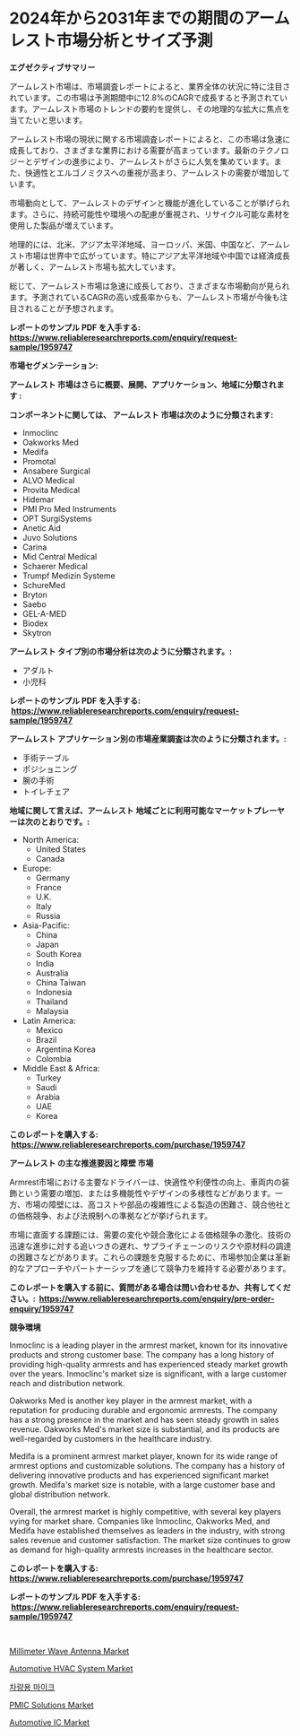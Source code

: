 <p><h1>2024年から2031年までの期間のアームレスト市場分析とサイズ予測</h1></p><p><strong>エグゼクティブサマリー</strong></p>
<p><p>アームレスト市場は、市場調査レポートによると、業界全体の状況に特に注目されています。この市場は予測期間中に12.8%のCAGRで成長すると予測されています。アームレスト市場のトレンドの要約を提供し、その地理的な拡大に焦点を当てたいと思います。</p><p>アームレスト市場の現状に関する市場調査レポートによると、この市場は急速に成長しており、さまざまな業界における需要が高まっています。最新のテクノロジーとデザインの進歩により、アームレストがさらに人気を集めています。また、快適性とエルゴノミクスへの重視が高まり、アームレストの需要が増加しています。</p><p>市場動向として、アームレストのデザインと機能が進化していることが挙げられます。さらに、持続可能性や環境への配慮が重視され、リサイクル可能な素材を使用した製品が増えています。</p><p>地理的には、北米、アジア太平洋地域、ヨーロッパ、米国、中国など、アームレスト市場は世界中で広がっています。特にアジア太平洋地域や中国では経済成長が著しく、アームレスト市場も拡大しています。</p><p>総じて、アームレスト市場は急速に成長しており、さまざまな市場動向が見られます。予測されているCAGRの高い成長率からも、アームレスト市場が今後も注目されることが予想されます。</p></p>
<p><strong>レポートのサンプル PDF を入手する: <a href="https://www.reliableresearchreports.com/enquiry/request-sample/1959747">https://www.reliableresearchreports.com/enquiry/request-sample/1959747</a></strong></p>
<p><strong>市場セグメンテーション:</strong></p>
<p><strong> アームレスト 市場はさらに概要、展開、アプリケーション、地域に分類されます :</strong></p>
<p><strong>コンポーネントに関しては、 アームレスト 市場は次のように分類されます: &nbsp;</strong></p>
<p><ul><li>Inmoclinc</li><li>Oakworks Med</li><li>Medifa</li><li>Promotal</li><li>Ansabere Surgical</li><li>ALVO Medical</li><li>Provita Medical</li><li>Hidemar</li><li>PMI Pro Med Instruments</li><li>OPT SurgiSystems</li><li>Anetic Aid</li><li>Juvo Solutions</li><li>Carina</li><li>Mid Central Medical</li><li>Schaerer Medical</li><li>Trumpf Medizin Systeme</li><li>SchureMed</li><li>Bryton</li><li>Saebo</li><li>GEL-A-MED</li><li>Biodex</li><li>Skytron</li></ul></p>
<p><strong> アームレスト タイプ別の市場分析は次のように分類されます。:</strong></p>
<p><ul><li>アダルト</li><li>小児科</li></ul></p>
<p><strong>レポートのサンプル PDF を入手する: &nbsp;<a href="https://www.reliableresearchreports.com/enquiry/request-sample/1959747">https://www.reliableresearchreports.com/enquiry/request-sample/1959747</a></strong></p>
<p><strong> アームレスト アプリケーション別の市場産業調査は次のように分類されます。:</strong></p>
<p><ul><li>手術テーブル</li><li>ポジショニング</li><li>腕の手術</li><li>トイレチェア</li></ul></p>
<p><strong>地域に関して言えば、アームレスト 地域ごとに利用可能なマーケットプレーヤーは次のとおりです。:</strong></p>
<p><ul>
    <li>
        North America:
        <ul>
            <li>United States</li>
            <li>Canada</li>
        </ul>
    </li>
    <li>
        Europe:
        <ul>
            <li>Germany</li>
            <li>France</li>
            <li>U.K.</li>
            <li>Italy</li>
            <li>Russia</li>
        </ul>
    </li>
    <li>
        Asia-Pacific:
        <ul>
            <li>China</li>
            <li>Japan</li>
            <li>South Korea</li>
            <li>India</li>
            <li>Australia</li>
            <li>China Taiwan</li>
            <li>Indonesia</li>
            <li>Thailand</li>
            <li>Malaysia</li>
        </ul>
    </li>
    <li>
        Latin America:
        <ul>
            <li>Mexico</li>
            <li>Brazil</li>
            <li>Argentina Korea</li>
            <li>Colombia</li>
        </ul>
    </li>
    <li>
        Middle East & Africa:
        <ul>
            <li>Turkey</li>
            <li>Saudi</li>
            <li>Arabia</li>
            <li>UAE</li>
            <li>Korea</li>
        </ul>
    </li>
    </ul></p>
<p><strong>このレポートを購入する: &nbsp;<a href="https://www.reliableresearchreports.com/purchase/1959747">https://www.reliableresearchreports.com/purchase/1959747</a></strong></p>
<p><strong>アームレスト の主な推進要因と障壁 市場</strong></p>
<p><p>Armrest市場における主要なドライバーは、快適性や利便性の向上、車両内の装飾という需要の増加、または多機能性やデザインの多様性などがあります。一方、市場の障壁には、高コストや部品の複雑性による製造の困難さ、競合他社との価格競争、および法規制への準拠などが挙げられます。</p><p>市場に直面する課題には、需要の変化や競合激化による価格競争の激化、技術の迅速な進歩に対する追いつきの遅れ、サプライチェーンのリスクや原材料の調達の困難さなどがあります。これらの課題を克服するために、市場参加企業は革新的なアプローチやパートナーシップを通じて競争力を維持する必要があります。</p></p>
<p><strong>このレポートを購入する前に、質問がある場合は問い合わせるか、共有してください。:&nbsp; <a href="https://www.reliableresearchreports.com/enquiry/pre-order-enquiry/1959747">https://www.reliableresearchreports.com/enquiry/pre-order-enquiry/1959747</a></strong></p>
<p><strong>競争環境</strong></p>
<p><p>Inmoclinc is a leading player in the armrest market, known for its innovative products and strong customer base. The company has a long history of providing high-quality armrests and has experienced steady market growth over the years. Inmoclinc's market size is significant, with a large customer reach and distribution network.</p><p>Oakworks Med is another key player in the armrest market, with a reputation for producing durable and ergonomic armrests. The company has a strong presence in the market and has seen steady growth in sales revenue. Oakworks Med's market size is substantial, and its products are well-regarded by customers in the healthcare industry.</p><p>Medifa is a prominent armrest market player, known for its wide range of armrest options and customizable solutions. The company has a history of delivering innovative products and has experienced significant market growth. Medifa's market size is notable, with a large customer base and global distribution network.</p><p>Overall, the armrest market is highly competitive, with several key players vying for market share. Companies like Inmoclinc, Oakworks Med, and Medifa have established themselves as leaders in the industry, with strong sales revenue and customer satisfaction. The market size continues to grow as demand for high-quality armrests increases in the healthcare sector.</p></p>
<p><strong>このレポートを購入する: &nbsp; <a href="https://www.reliableresearchreports.com/purchase/1959747">https://www.reliableresearchreports.com/purchase/1959747</a></strong></p>
<p><strong>レポートのサンプル PDF を入手する: &nbsp;<a href="https://www.reliableresearchreports.com/enquiry/request-sample/1959747">https://www.reliableresearchreports.com/enquiry/request-sample/1959747</a></strong><strong></strong></p>
<p>&nbsp;</p>
<p><p><a href="https://github.com/gulaimolin/Market-Research-Report-List-3/blob/main/millimeter-wave-antenna-market.md">Millimeter Wave Antenna Market</a></p><p><a href="https://issuu.com/reportprime-2/docs/automotive-hvac-system-market-size-2030.pptx">Automotive HVAC System Market</a></p><p><a href="https://github.com/lzrvbyqzftro57/Market-Research-Report-List-1/blob/main/177094710419.md">차량용 마이크</a></p><p><a href="https://github.com/mauripalmi/Market-Research-Report-List-2/blob/main/pmic-solutions-market.md">PMIC Solutions Market</a></p><p><a href="https://issuu.com/reportprime-2/docs/automotive-ic-market-size-2030.pptx">Automotive IC Market</a></p></p>